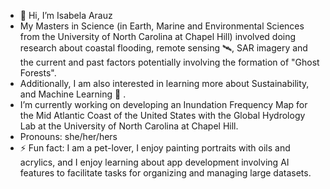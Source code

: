 - 👋 Hi, I’m Isabela Arauz
- My Masters in Science (in Earth, Marine and Environmental Sciences from the University of North Carolina at Chapel Hill) involved doing research about coastal flooding, remote sensing 🛰️, SAR imagery and the current and past factors potentially involving the formation of "Ghost Forests".
- Additionally, I am also interested in learning more about Sustainability, and Machine Learning 🌱 . 
- I’m currently working on developing an Inundation Frequency Map for the Mid Atlantic Coast of the United States with the Global Hydrology Lab at the University of North Carolina at Chapel Hill.
- Pronouns: she/her/hers
- ⚡ Fun fact: I am a pet-lover, I enjoy painting portraits with oils and acrylics, and I enjoy learning about app development involving AI features to facilitate tasks for organizing and managing large datasets. 
<!---
iarauz13/iarauz13 is a ✨ special ✨ repository because its `README.md` (this file) appears on your GitHub profile.
You can click the Preview link to take a look at your changes.
--->
